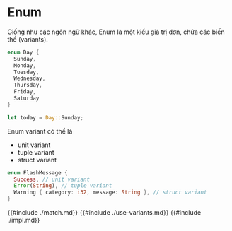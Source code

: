# Enum

Giống như các ngôn ngữ khác, Enum là một kiểu giá trị đơn, chứa các biến thể (variants).

```rust
enum Day {
  Sunday,
  Monday,
  Tuesday,
  Wednesday,
  Thursday,
  Friday,
  Saturday
}

let today = Day::Sunday;
```

Enum variant có thể là

- unit variant
- tuple variant
- struct variant


```rust
enum FlashMessage {
  Success, // unit variant
  Error(String), // tuple variant
  Warning { category: i32, message: String }, // struct variant
}
```

{{#include ./match.md}}
{{#include ./use-variants.md}}
{{#include ./impl.md}}
